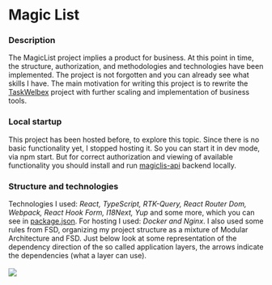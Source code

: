 <h1>Magic List</h1>
<h3>Description</h3>
The MagicList project implies a product for business. At this point in time, the structure, authorization, and methodologies and technologies have been implemented. The project is not forgotten and you can already see what skills I have.
The main motivation for writing this project is to rewrite the <a href="https://github.com/kartemdev/TaskWelbeX" target="_blank">TaskWelbex</a> project with further scaling and implementation of business tools.
<h3>Local startup</h3>
This project has been hosted before, to explore this topic. Since there is no basic functionality yet, I stopped hosting it. 
So you can start it in dev mode, via npm start. But for correct authorization and viewing of available functionality you should install and run <a href="https://github.com/kartemdev/magiclis-api" target="_blank">magiclis-api</a> backend locally.
<h3>Structure and technologies</h3>
Technologies I used: <i>React, TypeScript, RTK-Query, React Router Dom, Webpack, React Hook Form, I18Next, Yup</i> and some more, which you can see in <a href="https://github.com/kartemdev/magiclist/blob/master/client/package.json">package.json</a>. For hosting I used: <i>Docker and Nginx</i>.
I also used some rules from FSD, organizing my project structure as a mixture of Modular Architecture and FSD. Just below look at some representation of the dependency direction of the so called application layers, the arrows indicate the dependencies (what a layer can use).
<br />
<br />
<img src="https://github.com/kartemdev/magiclist/assets/103846630/f4332fb5-50f9-4993-93db-be15e722d03c" />
